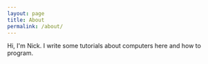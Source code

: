 ```yaml
---
layout: page
title: About
permalink: /about/
---
```


Hi, I'm Nick. I write some tutorials about computers here and how to program.
